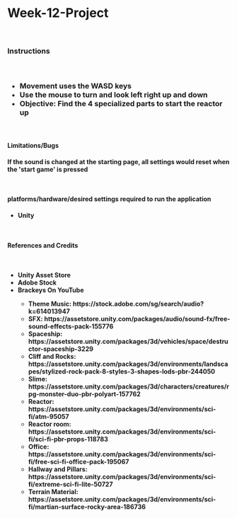 # Week-12-Project
 
<br>
<h3> Instructions <h3>
  <br>
 
  <ul> 
    <li> Movement uses the WASD keys </li>
    <li> Use the mouse to turn and look left right up and down </li>
    <li> Objective: Find the 4 specialized parts to start the reactor up </li>
  </ul>
  
<br>
     
<h4> Limitations/Bugs <h4>
  <p> If the sound is changed at the starting page, all settings would reset when the 'start game' is pressed <p>
<br>
<h4> platforms/hardware/desired settings required to run the
application <h4>
  <ul>
    <li> Unity </li>
  </ul>
<br>
<h4> References and Credits <h4>
<br>
  <ul> 
    <li> Unity Asset Store </li>
    <li> Adobe Stock </li>
    <li> Brackeys On YouTube </li>
   <ul> 
    <li> Theme Music: https://stock.adobe.com/sg/search/audio?k=614013947 </li>
    <li> SFX: https://assetstore.unity.com/packages/audio/sound-fx/free-sound-effects-pack-155776 </li>
    <li> Spaceship: https://assetstore.unity.com/packages/3d/vehicles/space/destructor-spaceship-3229 </li>
    <li> Cliff and Rocks: https://assetstore.unity.com/packages/3d/environments/landscapes/stylized-rock-pack-8-styles-3-shapes-lods-pbr-244050 </li>
    <li> Slime: https://assetstore.unity.com/packages/3d/characters/creatures/rpg-monster-duo-pbr-polyart-157762 </li>
    <li> Reactor: https://assetstore.unity.com/packages/3d/environments/sci-fi/atm-95057 </li>
    <li> Reactor room: https://assetstore.unity.com/packages/3d/environments/sci-fi/sci-fi-pbr-props-118783 </li>
    <li> Office: https://assetstore.unity.com/packages/3d/environments/sci-fi/free-sci-fi-office-pack-195067 </li>
    <li> Hallway and Pillars: https://assetstore.unity.com/packages/3d/environments/sci-fi/extreme-sci-fi-lite-50727 </li>
    <li> Terrain Material: https://assetstore.unity.com/packages/3d/environments/sci-fi/martian-surface-rocky-area-186736 </li>
  </ul>
